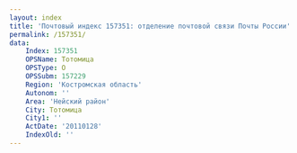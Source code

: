 ```yaml
---
layout: index
title: 'Почтовый индекс 157351: отделение почтовой связи Почты России'
permalink: /157351/
data:
    Index: 157351
    OPSName: Тотомица
    OPSType: О
    OPSSubm: 157229
    Region: 'Костромская область'
    Autonom: ''
    Area: 'Нейский район'
    City: Тотомица
    City1: ''
    ActDate: '20110128'
    IndexOld: ''
---
```

